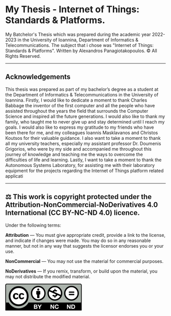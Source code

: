# My Thesis - Internet of Things: Standards & Platforms.
 







My Batchelor's Thesis which was prepared during the academic year 2022-2023 in the University of Ioannina, Department of Informatics & Telecommunications. The subject that i chose was "Internet of Things: Standards & Platforms". Written by Alexandros Panagiotakopoulos. © All Rights Reserved.



------------------------
Acknowledgements
--------------------------
 This thesis was prepared as part of my bachelor’s degree as a student at the Department of
Informatics & Telecommunications in the University of Ioannina. Firstly, I would like to
dedicate a moment to thank Charles Babbage the inventor of the first computer and all the
people who have assisted throughout the years the field that surrounds the Computer Science
and inspired all the future generations. I would also like to thank my family, who taught me
to never give up and stay determined until I reach my goals. I would also like to express my
gratitude to my friends who have been there for me, and my colleagues Ioannis Masklavanos
and Christos Koutsos for their valuable guidance. I also want to take a moment to thank all
my university teachers, especially my assistant professor Dr. Doumenis Grigorios, who were
by my side and accompanied me throughout this journey of knowledge and teaching me the
ways to overcome the difficulties of life and learning. Lastly, I want to take a moment to
thank the Autonomous Systems Laboratory, for assisting me with their laboratory equipment
for the projects regarding the Internet of Things platform related applicati


----------------------------------------------------------------------------------------------------------------------------------
⚖️ This work is copyright protected under the Attribution-NonCommercial-NoDerivatives 4.0 International (CC BY-NC-ND 4.0) licence.
----------------------------------------------------------------------------------------------------------------------------------

Under the following terms:

__Attribution__ — You must give appropriate credit, provide a link to the license, and indicate if changes were made. You may do so in any reasonable manner, but not in any way that suggests the licensor endorses you or your use.

__NonCommercial__ — You may not use the material for commercial purposes.

__NoDerivatives__ — If you remix, transform, or build upon the material, you may not distribute the modified material.



![](https://raw.githubusercontent.com/AlexandrosPanag/My_Thesis/4a07d991aa8d050b572392139fddaee2d072059b/by-nc-nd.svg?token=AQS27JNSCEGMXHT5CMX5UXDDIBJG2)

